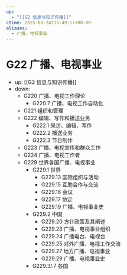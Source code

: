 ```yaml
---
up:
  - "[[G2 信息与知识传播]]"
ctime: 2025-03-24T15:49:17+08:00
aliases:
  - 广播、电视事业
---
```


# G22 广播、电视事业

- up: [[G2 信息与知识传播]]
- down:	
	- G220 广播、电视工作理论
		- G220.7 广播、电视工作自动化
	- G221 组织和管理
	- G222 编辑、写作和播送业务
		- G222.1 采访、编辑、写作
		- G222.2 播送业务
		- G222.3 节目制作
	- G223 广播、电视宣传和群众工作
	- G224 广播、电视工作者
	- G229 世界各国广播、电视事业
		- G229.1 世界
			- G229.13 国际组织与活动
			- G229.15 互助合作与交流
			- G229.16 会议
			- G229.17 协定
			- G229.19 广播、电视事业史
		- G229.2 中国
			- G229.20 方针政策及其阐述
			- G229.23 广播、电视事业组织
			- G229.24 广播电台、电视台
			- G229.25 对外广播、电视工作交流
			- G229.27 地方广播、电视事业
			- G229.29 广播、电视事业史
		- G229.3/.7 各国
	
